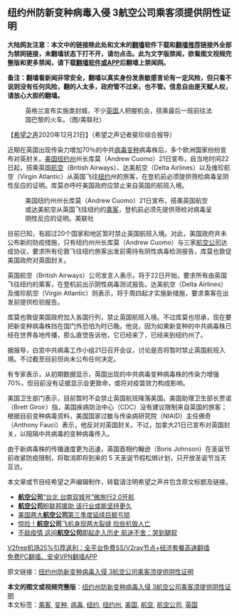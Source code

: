  <h2>纽约州防新变种病毒入侵 3航空公司乘客须提供阴性证明</h2> <p class="notice"><b>大陆网友注意：本文中的链接除此处和文末的<a href="https://github.com/bannedbook/fanqiang" >翻墙</a>软件下载和<a href="https://github.com/killgcd/justmysocks/blob/master/README.md">翻墙推荐</a>链接外全部为禁网链接，未翻墙状态下打不开，请勿点击。此为文字版禁闻，欲看图文视频完整版和更多禁闻，请下载<a href="https://github.com/bannedbook/fanqiang">翻墙软件或APP</a>后翻墙上禁闻网。</p><p>备注：翻墙看新闻非常安全，翻墙以真实身份发表敏感言论有一定风险，但只看不说则没有任何风险，翻的人太多，政府管不过来，也不管。信息自由是天赋人权，请放心大胆的翻墙。</b></p>  <div class="entry"> <figure><figcaption>英格兰宣布实施类封城，不少<a href="https://www.bannedbook.org/bnews/tag/%e8%8b%b1%e5%9b%bd/" class="st_tag internal_tag" rel="tag" title="标签 英国 下的日志">英国</a>人把握机会，搭乘最后一班前往法国巴黎的火车。（图/美联社）</figcaption></figure> <p>【<span class='wp_keywordlink_affiliate'><a href="https://www.soundofhope.org" title="希望之声" target="_blank">希望之声</a></span>2020年12月21日】（希望之声记者斐珍综合报导）</p> <p>近期在英国出现传染力增加70％的中共<a href="https://www.bannedbook.org/bnews/tag/%e7%97%85%e6%af%92/" class="st_tag internal_tag" rel="tag" title="标签 病毒 下的日志">病毒</a><a href="https://www.bannedbook.org/bnews/tag/%E5%8F%98%E7%A7%8D/" class="st_tag internal_tag" rel="tag" title="标签 变种 下的日志">变种</a>病毒株后，多个欧洲国家纷纷宣布对英封关。<a href="https://www.bannedbook.org/bnews/tag/%e7%be%8e%e5%9b%bd/" class="st_tag internal_tag" rel="tag" title="标签 美国 下的日志">美国</a><a href="https://www.bannedbook.org/bnews/tag/%E7%BA%BD%E7%BA%A6%E5%B7%9E/" class="st_tag internal_tag" rel="tag" title="标签 纽约州 下的日志">纽约州</a>州长库莫（Andrew Cuomo）21日宣布，自当地时间22日起，搭乘英国<a href="https://www.bannedbook.org/bnews/tag/%E8%88%AA%E7%A9%BA/" class="st_tag internal_tag" rel="tag" title="标签 航空 下的日志">航空</a>（British Airways）、达美航空（Delta Airlines）以及维珍航空（Virgin Atlantic）从英国飞往<a href="https://www.bannedbook.org/bnews/tag/%e7%ba%bd%e7%ba%a6/" class="st_tag internal_tag" rel="tag" title="标签 纽约 下的日志">纽约</a>州的旅客，在登机前必须提供筛检病毒呈阴性反应的证明。库莫亦呼吁美国政府应禁止来自英国的航班入境。</p> <figure><figcaption>美国纽约州州长库莫（Andrew Cuomo）21日宣布，搭乘英国航空或达美航空从英国飞往纽约的<a href="https://www.bannedbook.org/bnews/tag/%E4%B9%98%E5%AE%A2/" class="st_tag internal_tag" rel="tag" title="标签 乘客 下的日志">乘客</a>，登机前必须先提供筛检对病毒呈阴性反应的证明。美联社</figcaption></figure> <p>目前已知，有超过20个国家和地区暂时禁止英国航班入境。对此，美国政府并未公布新的防疫措施，只有纽约州州长库莫（Andrew Cuomo）与三家<a href="https://www.bannedbook.org/bnews/tag/%e8%88%aa%e7%a9%ba%e5%85%ac%e5%8f%b8/" class="st_tag internal_tag" rel="tag" title="标签 航空公司 下的日志">航空公司</a>达成协议，要求所有伦敦飞往纽约旅客出发前需持有阴性病毒检测报告，库莫也敦促美国政府对英国封关。</p>  <p>英国航空（British Airways）公司发言人表示，将于22日开始，要求所有由英国飞往纽约的乘客，在登机前出示阴性病毒测试报告。达美航空（Delta Airlines）及维珍航空（Virgin Atlantic）则表示，将于周四起才实施新措施，要求乘客在出发前提供检验报告。</p> <p>库莫也敦促美国政府加入各国行列，禁止英国航班入境。不过库莫也坦承，现在要把新变种病毒株挡在国门外恐怕为时已晚。他说，因为如果新变种的中共病毒株已经在世界各地传播，那么直觉告诉他，它已经来了，已经来到纽约州了。</p> <p>据报导，白宫中共病毒工作小组21日召开会议，讨论是否将暂时禁止英国航班入境。不过截至目前但尚未公布任何决定。</p>  <p>有专家表示，从初期数据显示，英国出现的中共病毒变种病毒株的传染力增强70%，但目前没有证据显示会更致命，或将对疫苗效力构成影响。</p> <p>美国卫生部门表示，目前暂时不会禁止英国航班降落美国。美国助理卫生部长贾诺（Brett Giroir）指，美国疾病防治中心（CDC）没有建议限制来自英国的旅客；根据目前变种病毒资料，美国国家过敏与传染病研究院（NIAID）主任佛奇（Anthony Fauci）表示，他反对对英国封关。不过，加拿大21日已宣布对英国封关，以阻隔中共病毒的变种病毒传入。</p> <p>由于新病毒株的传播速度更为迅速，英国首相约翰逊（Boris Johnson）在圣诞节前收紧防疫限制，将取消即将到来的 5 天圣诞节假松绑计划，只开放圣诞节当天互访。</p>  <p>本文章或节目经希望之声编辑制作，转载请注明希望之声并包含原文标题及链接。</p> <ul class='op-related-articles' title='相关阅读'> <li><a href='https://www.bannedbook.org/bnews/taiwannews/20201222/1452615.html' target='_blank'><b>航空公司</b>“台北 台南双城号”微旅行2 0开航</a></li> <li><a href='https://www.bannedbook.org/bnews/worldnews/usa/20201027/1420825.html' target='_blank'><b>航空公司</b>盼联邦援助 该行业或能坚持更久</a></li> <li><a href='https://www.bannedbook.org/bnews/baitai/20201023/1418934.html' target='_blank'>美国两大<b>航空公司</b>第三季度延续巨额亏损</a></li> <li><a href='https://www.bannedbook.org/bnews/cbnews/20201021/1417778.html' target='_blank'>惊险！<b>航空公司</b>飞机身现两大裂缝 险些机毁人亡</a></li> <li><a href='https://www.bannedbook.org/bnews/cnnews/20201006/1408720.html' target='_blank'>不敌疫情 这间<b>航空公司</b>即起走入历史 航迷不舍：哭到腿软</a></li> </ul> <p class="texttj"> <a href="https://github.com/bannedbook/fanqiang/wiki/V2ray%E6%9C%BA%E5%9C%BA" target="_blank">V2free机场25%引荐返利：全平台免费SS/V2ray节点+经济套餐高速翻墙</a><br/> <a href="https://github.com/bannedbook/fanqiang/wiki/%E7%A6%81%E9%97%BB%E7%BD%91%E5%AE%89%E5%8D%93%E7%BF%BB%E5%A2%99%E6%96%B0%E9%97%BBAPP" target="_blank">免费PC翻墙、安卓VPN翻墙APP</a></p><p>原文链接：<a class="src_link"  href="https://www.soundofhope.org/post/456031" target="_blank">纽约州防新变种病毒入侵 3航空公司乘客须提供阴性证明</a></p><a name='sharetosocial'></a>       <div><b>本文的图文或视频完整版</b>：<a href='https://www.bannedbook.org/bnews/comments/20201222/1452822.html'>纽约州防新变种病毒入侵 3航空公司乘客须提供阴性证明</a></div>  </div><!--END ENTRY--> <div class="postfooter"> <div>本文标签：<a href="https://www.bannedbook.org/bnews/tag/%E4%B9%98%E5%AE%A2/" rel="tag">乘客</a>, <a href="https://www.bannedbook.org/bnews/tag/%E5%8F%98%E7%A7%8D/" rel="tag">变种</a>, <a href="https://www.bannedbook.org/bnews/tag/%e7%97%85%e6%af%92/" rel="tag">病毒</a>, <a href="https://www.bannedbook.org/bnews/tag/%e7%ba%bd%e7%ba%a6/" rel="tag">纽约</a>, <a href="https://www.bannedbook.org/bnews/tag/%E7%BA%BD%E7%BA%A6%E5%B7%9E/" rel="tag">纽约州</a>, <a href="https://www.bannedbook.org/bnews/tag/%e7%be%8e%e5%9b%bd/" rel="tag">美国</a>, <a href="https://www.bannedbook.org/bnews/tag/%E8%88%AA%E7%A9%BA/" rel="tag">航空</a>, <a href="https://www.bannedbook.org/bnews/tag/%e8%88%aa%e7%a9%ba%e5%85%ac%e5%8f%b8/" rel="tag">航空公司</a>, <a href="https://www.bannedbook.org/bnews/tag/%e8%8b%b1%e5%9b%bd/" rel="tag">英国</a></div>  </div><!--END POSTFOOTER--> 